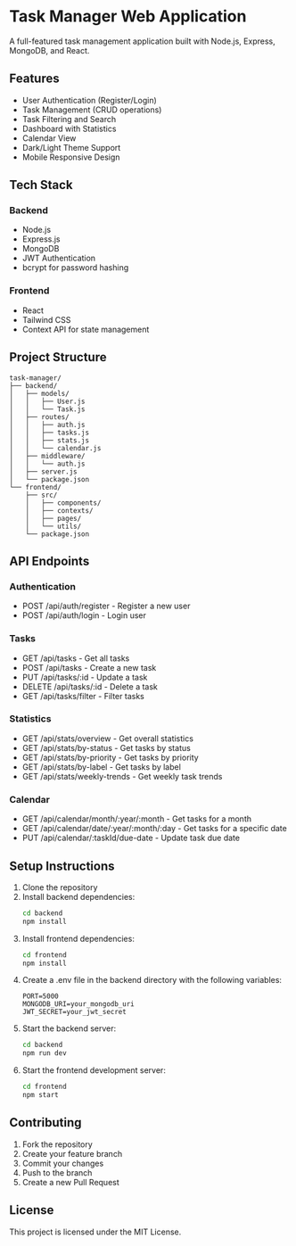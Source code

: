 # Task Manager Web Application

A full-featured task management application built with Node.js, Express, MongoDB, and React.

## Features

- User Authentication (Register/Login)
- Task Management (CRUD operations)
- Task Filtering and Search
- Dashboard with Statistics
- Calendar View
- Dark/Light Theme Support
- Mobile Responsive Design

## Tech Stack

### Backend
- Node.js
- Express.js
- MongoDB
- JWT Authentication
- bcrypt for password hashing

### Frontend
- React
- Tailwind CSS
- Context API for state management

## Project Structure

```
task-manager/
├── backend/
│   ├── models/
│   │   ├── User.js
│   │   └── Task.js
│   ├── routes/
│   │   ├── auth.js
│   │   ├── tasks.js
│   │   ├── stats.js
│   │   └── calendar.js
│   ├── middleware/
│   │   └── auth.js
│   ├── server.js
│   └── package.json
└── frontend/
    ├── src/
    │   ├── components/
    │   ├── contexts/
    │   ├── pages/
    │   └── utils/
    └── package.json
```

## API Endpoints

### Authentication
- POST /api/auth/register - Register a new user
- POST /api/auth/login - Login user

### Tasks
- GET /api/tasks - Get all tasks
- POST /api/tasks - Create a new task
- PUT /api/tasks/:id - Update a task
- DELETE /api/tasks/:id - Delete a task
- GET /api/tasks/filter - Filter tasks

### Statistics
- GET /api/stats/overview - Get overall statistics
- GET /api/stats/by-status - Get tasks by status
- GET /api/stats/by-priority - Get tasks by priority
- GET /api/stats/by-label - Get tasks by label
- GET /api/stats/weekly-trends - Get weekly task trends

### Calendar
- GET /api/calendar/month/:year/:month - Get tasks for a month
- GET /api/calendar/date/:year/:month/:day - Get tasks for a specific date
- PUT /api/calendar/:taskId/due-date - Update task due date

## Setup Instructions

1. Clone the repository
2. Install backend dependencies:
   ```bash
   cd backend
   npm install
   ```
3. Install frontend dependencies:
   ```bash
   cd frontend
   npm install
   ```
4. Create a .env file in the backend directory with the following variables:
   ```
   PORT=5000
   MONGODB_URI=your_mongodb_uri
   JWT_SECRET=your_jwt_secret
   ```
5. Start the backend server:
   ```bash
   cd backend
   npm run dev
   ```
6. Start the frontend development server:
   ```bash
   cd frontend
   npm start
   ```

## Contributing

1. Fork the repository
2. Create your feature branch
3. Commit your changes
4. Push to the branch
5. Create a new Pull Request

## License

This project is licensed under the MIT License. 